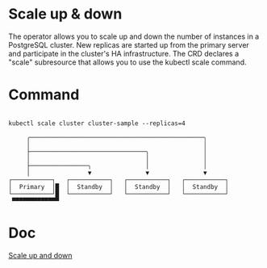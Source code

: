 
# Scale up & down

The operator allows you to scale up and down the number of instances in a PostgreSQL cluster. New replicas are started up from the primary server and participate in the cluster's HA infrastructure. The CRD declares a "scale" subresource that allows you to use the kubectl scale command.

# Command

```

kubectl scale cluster cluster-sample --replicas=4

     ╭────────────────────────────────────────────────╮
     │                                                │
     ├────────────────────────────────╮               │
     │                                │               │
     ├────────────────╮               │               │
     │                ▼               ▼               ▼
┌───────────┐   ┌───────────┐   ┌───────────┐   ┌───────────┐
│  Primary  │█  │  Standby  │   │  Standby  │   │  Standby  │
└───────────┘█  └───────────┘   └───────────┘   └───────────┘
 ▀▀▀▀▀▀▀▀▀▀▀▀▀

```

# Doc
[Scale up and down](https://cloudnative-pg.io/documentation/1.25/operator_capability_levels/#scale-up-and-down-of-replicas)
